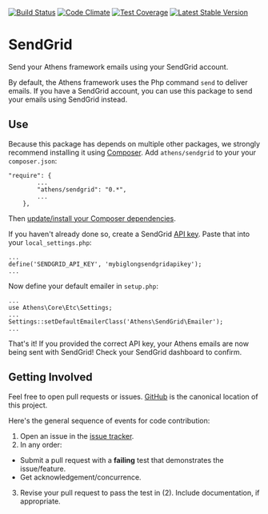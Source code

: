 [![Build Status](https://travis-ci.org/AthensFramework/SendGrid.svg)](https://travis-ci.org/AthensFramework/SendGrid)
[![Code Climate](https://codeclimate.com/github/AthensFramework/sendgrid/badges/gpa.svg)](https://codeclimate.com/github/AthensFramework/sendgrid)
[![Test Coverage](https://codeclimate.com/github/AthensFramework/sendgrid/badges/coverage.svg)](https://codeclimate.com/github/AthensFramework/sendgrid/coverage)
[![Latest Stable Version](https://poser.pugx.org/athens/sendgrid/v/stable)](https://packagist.org/packages/athens/sendgrid)

SendGrid
===============
Send your Athens framework emails using your SendGrid account.

By default, the Athens framework uses the Php command `send` to deliver emails. If you have a SendGrid account, you can use this package to send your emails using SendGrid instead.

Use
---

Because this package has depends on multiple other packages, we strongly recommend installing it using [Composer](https://www.getcomposer.org). Add `athens/sendgrid` to your your `composer.json`:

```
"require": {
        ...
        "athens/sendgrid": "0.*",
        ...
    },
```

Then [update/install your Composer dependencies](https://getcomposer.org/doc/01-basic-usage.md#installing-dependencies).

If you haven't already done so, create a SendGrid [API key](https://app.sendgrid.com/settings/api_keys). Paste that into your `local_settings.php`:

```
...
define('SENDGRID_API_KEY', 'mybiglongsendgridapikey');
...
```

Now define your default emailer in `setup.php`:

```
...
use Athens\Core\Etc\Settings;
...
Settings::setDefaultEmailerClass('Athens\SendGrid\Emailer');
...
```

That's it! If you provided the correct API key, your Athens emails are now being sent with SendGrid! Check your SendGrid dashboard to confirm.

Getting Involved
----------------

Feel free to open pull requests or issues. [GitHub](https://github.com/AthensFramework/sendgrid) is the canonical location of this project.

Here's the general sequence of events for code contribution:

1. Open an issue in the [issue tracker](https://github.com/AthensFramework/sendgrid/issues/).
2. In any order:
  * Submit a pull request with a **failing** test that demonstrates the issue/feature.
  * Get acknowledgement/concurrence.
3. Revise your pull request to pass the test in (2). Include documentation, if appropriate.
